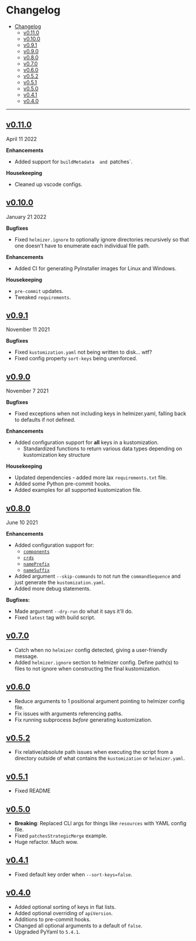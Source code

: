 # Changelog

- [Changelog](#changelog)
  - [v0.11.0](#v0110)
  - [v0.10.0](#v0100)
  - [v0.9.1](#v091)
  - [v0.9.0](#v090)
  - [v0.8.0](#v080)
  - [v0.7.0](#v070)
  - [v0.6.0](#v060)
  - [v0.5.2](#v052)
  - [v0.5.1](#v051)
  - [v0.5.0](#v050)
  - [v0.4.1](#v041)
  - [v0.4.0](#v040)

---

## [v0.11.0](https://github.com/DaemonDude23/helmizer/releases/tag/v0.11.0)

April 11 2022

**Enhancements**

- Added support for `buildMetadata  and `patches`.

**Housekeeping**

- Cleaned up vscode configs.

## [v0.10.0](https://github.com/DaemonDude23/helmizer/releases/tag/v0.10.0)

January 21 2022

**Bugfixes**

- Fixed `helmizer.ignore` to optionally ignore directories recursively so that one doesn't have to enumerate each individual file path.

**Enhancements**

- Added CI for generating PyInstaller images for Linux and Windows.

**Housekeeping**

- `pre-commit` updates.
- Tweaked `requirements`.

## [v0.9.1](https://github.com/DaemonDude23/helmizer/releases/tag/v0.9.1)

November 11 2021

**Bugfixes**

- Fixed `kustomization.yaml` not being written to disk... wtf?
- Fixed config property `sort-keys` being unenforced.

## [v0.9.0](https://github.com/DaemonDude23/helmizer/releases/tag/v0.9.0)

November 7 2021

**Bugfixes**

- Fixed exceptions when not including keys in helmizer.yaml, falling back to defaults if not defined.

**Enhancements**

- Added configuration support for **all** keys in a kustomization.
  - Standardized functions to return various data types depending on kustomization key structure

**Housekeeping**

- Updated dependencies - added more lax `requirements.txt` file.
- Added some Python pre-commit hooks.
- Added examples for all supported kustomization file.

## [v0.8.0](https://github.com/DaemonDude23/helmizer/releases/tag/v0.8.0)

June 10 2021

**Enhancements**

- Added configuration support for:
  - [`components`](https://kubectl.docs.kubernetes.io/guides/config_management/components/)
  - [`crds`](https://kubectl.docs.kubernetes.io/references/kustomize/crds/)
  - [`namePrefix`](https://kubectl.docs.kubernetes.io/references/kustomize/nameprefix/)
  - [`nameSuffix`](https://kubectl.docs.kubernetes.io/references/kustomize/namesuffix/)
- Added argument `--skip-commands` to not run the `commandSequence` and just generate the `kustomization.yaml`.
- Added more debug statements.

**Bugfixes:**

- Made argument `--dry-run` do what it says it'll do.
- Fixed `latest` tag with build script.

## [v0.7.0](https://github.com/DaemonDude23/helmizer/releases/tag/v0.7.0)

- Catch when no `helmizer` config detected, giving a user-friendly message.
- Added `helmizer.ignore` section to helmizer config. Define path(s) to files to not ignore when constructing the final kustomization.

## [v0.6.0](https://github.com/DaemonDude23/helmizer/releases/tag/v0.6.0)

- Reduce arguments to 1 positional argument pointing to helmizer config file.
- Fix issues with arguments referencing paths.
- Fix running subprocess _before_ generating kustomization.

## [v0.5.2](https://github.com/DaemonDude23/helmizer/releases/tag/v0.5.2)

- Fix relative/absolute path issues when executing the script from a directory outside of what contains the `kustomization` or `helmizer.yaml`.

## [v0.5.1](https://github.com/DaemonDude23/helmizer/releases/tag/v0.5.1)

- Fixed README

## [v0.5.0](https://github.com/DaemonDude23/helmizer/releases/tag/v0.5.0)

- **Breaking**: Replaced CLI args for things like `resources` with YAML config file.
- Fixed `patchesStrategicMerge` example.
- Huge refactor. Much wow.

## [v0.4.1](https://github.com/DaemonDude23/helmizer/releases/tag/v0.4.1)

- Fixed default key order when `--sort-keys=false`.

## [v0.4.0](https://github.com/DaemonDude23/helmizer/releases/tag/v0.4.0)

- Added optional sorting of keys in flat lists.
- Added optional overriding of `apiVersion`.
- Additions to pre-commit hooks.
- Changed all optional arguments to a default of `false`.
- Upgraded PyYaml to `5.4.1`.
